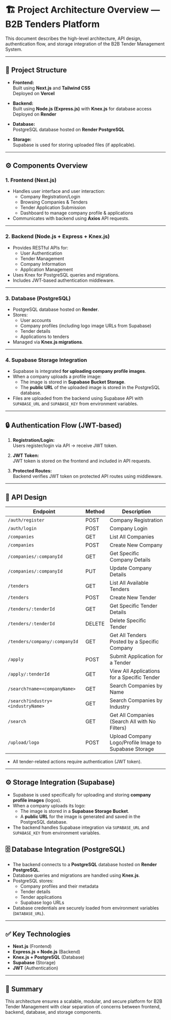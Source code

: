 # 🏗️ Project Architecture Overview — B2B Tenders Platform

This document describes the high-level architecture, API design, authentication flow, and storage integration of the B2B Tender Management System.

---

## 📂 Project Structure

- **Frontend:**  
  Built using **Next.js** and **Tailwind CSS**  
  Deployed on **Vercel**

- **Backend:**  
  Built using **Node.js (Express.js)** with **Knex.js** for database access  
  Deployed on **Render**

- **Database:**  
  PostgreSQL database hosted on **Render PostgreSQL**

- **Storage:**  
  Supabase is used for storing uploaded files (if applicable).

---

## ⚙️ Components Overview

### 1. Frontend (Next.js)
- Handles user interface and user interaction:
  - Company Registration/Login
  - Browsing Companies & Tenders
  - Tender Application Submission
  - Dashboard to manage company profile & applications
- Communicates with backend using **Axios** API requests.

---

### 2. Backend (Node.js + Express + Knex.js)
- Provides RESTful APIs for:
  - User Authentication
  - Tender Management
  - Company Information
  - Application Management
- Uses Knex for PostgreSQL queries and migrations.
- Includes JWT-based authentication middleware.

---

### 3. Database (PostgreSQL)
- PostgreSQL database hosted on **Render**.
- Stores:
  - User accounts
  - Company profiles (including logo image URLs from Supabase)
  - Tender details
  - Applications to tenders
- Managed via **Knex.js migrations**.

---

### 4. Supabase Storage Integration
- Supabase is integrated **for uploading company profile images**.
- When a company uploads a profile image:
  - The image is stored in **Supabase Bucket Storage**.
  - The **public URL** of the uploaded image is stored in the PostgreSQL database.
- Files are uploaded from the backend using Supabase API with `SUPABASE_URL` and `SUPABASE_KEY` from environment variables.


---

## 🔒 Authentication Flow (JWT-based)

1. **Registration/Login:**  
   Users register/login via API → receive JWT token.

2. **JWT Token:**  
   JWT token is stored on the frontend and included in API requests.

3. **Protected Routes:**  
   Backend verifies JWT token on protected API routes using middleware.

---

## 🔗 API Design

| Endpoint                                     | Method | Description                                           |
|----------------------------------------------|--------|-------------------------------------------------------|
| `/auth/register`                             | POST   | Company Registration                                  |
| `/auth/login`                                | POST   | Company Login                                         |
| `/companies`                                 | GET    | List All Companies                                    |
| `/companies`                                 | POST   | Create New Company                                    |
| `/companies/:companyId`                      | GET    | Get Specific Company Details                          |
| `/companies/:companyId`                      | PUT    | Update Company Details                                |
| `/tenders`                                   | GET    | List All Available Tenders                            |
| `/tenders`                                   | POST   | Create New Tender                                     |
| `/tenders/:tenderId`                         | GET    | Get Specific Tender Details                           |
| `/tenders/:tenderId`                         | DELETE | Delete Specific Tender                                |
| `/tenders/company/:companyId`                | GET    | Get All Tenders Posted by a Specific Company          |
| `/apply`                                     | POST   | Submit Application for a Tender                       |
| `/apply/:tenderId`                           | GET    | View All Applications for a Specific Tender           |
| `/search?name=<companyName>`                 | GET    | Search Companies by Name                              |
| `/search?industry=<industryName>`            | GET    | Search Companies by Industry                          |
| `/search`                                    | GET    | Get All Companies (Search All with No Filters)        |
| `/upload/logo`                               | POST   | Upload Company Logo/Profile Image to Supabase Storage |


- All tender-related actions require authentication (JWT token).

---

## ⚙️ Storage Integration (Supabase)

- Supabase is used specifically for uploading and storing **company profile images** (logos).
- When a company uploads its logo:
  - The image is stored in a **Supabase Storage Bucket**.
  - A **public URL** for the image is generated and saved in the PostgreSQL database.
- The backend handles Supabase integration via `SUPABASE_URL` and `SUPABASE_KEY` from environment variables.

## 🗄️ Database Integration (PostgreSQL)

- The backend connects to a **PostgreSQL** database hosted on **Render PostgreSQL**.
- Database queries and migrations are handled using **Knex.js**.
- PostgreSQL stores:
  - Company profiles and their metadata
  - Tender details
  - Tender applications
  - Supabase logo URLs
- Database credentials are securely loaded from environment variables (`DATABASE_URL`).

---

## ✅ Key Technologies
- **Next.js** (Frontend)
- **Express.js + Node.js** (Backend)
- **Knex.js + PostgreSQL** (Database)
- **Supabase** (Storage)
- **JWT** (Authentication)

---

## 📝 Summary

This architecture ensures a scalable, modular, and secure platform for B2B Tender Management with clear separation of concerns between frontend, backend, database, and storage components.
